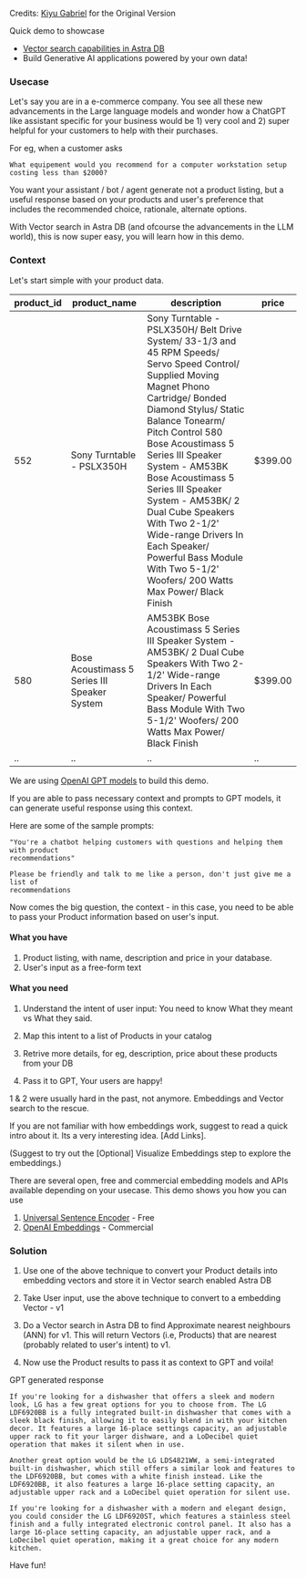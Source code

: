 Credits: [Kiyu Gabriel](https://github.com/qzg) for the Original Version

Quick demo to showcase 
- [Vector search capabilities in Astra DB](https://docs.datastax.com/en/astra-serverless/docs/vector-search/overview.html) 
- Build Generative AI applications powered by your own data!

### Usecase

Let's say you are in a e-commerce company. You see all these new advancements in the Large language models and wonder how a ChatGPT like assistant specific for your business would be 1) very cool and 2) super helpful for your customers to help with their purchases.

For eg, when a customer asks
```
What equipement would you recommend for a computer workstation setup 
costing less than $2000?
```
You want your assistant / bot / agent generate not a product listing, but a useful response based on your products and user's preference that includes the recommended choice, rationale, alternate options. 

With Vector search in Astra DB (and ofcourse the advancements in the LLM world), this is now super easy, you will learn how in this demo.


### Context

Let's start simple with your product data.

| product_id |	product_name |	description | 	price | 
| -- | -- | -- | -- 
552	| Sony Turntable - PSLX350H | 	Sony Turntable - PSLX350H/ Belt Drive System/ 33-1/3 and 45 RPM Speeds/ Servo Speed Control/ Supplied Moving Magnet Phono Cartridge/ Bonded Diamond Stylus/ Static Balance Tonearm/ Pitch Control 580	Bose Acoustimass 5 Series III Speaker System - AM53BK	Bose Acoustimass 5 Series III Speaker System - AM53BK/ 2 Dual Cube Speakers With Two 2-1/2' Wide-range Drivers In Each Speaker/ Powerful Bass Module With Two 5-1/2' Woofers/ 200 Watts Max Power/ Black Finish |$399.00 
580	| Bose Acoustimass 5 Series III Speaker System |  AM53BK	Bose Acoustimass 5 Series III Speaker System - AM53BK/ 2 Dual Cube Speakers With Two 2-1/2' Wide-range Drivers In Each Speaker/ Powerful Bass Module With Two 5-1/2' Woofers/ 200 Watts Max Power/ Black Finish	| $399.00 | 
.. | .. | .. | .. |

We are using [OpenAI GPT models](https://platform.openai.com/docs/guides/gpt) to build this demo.

If you are able to pass necessary context and prompts to GPT models, it can generate useful response using this context.

Here are some of the sample prompts:

```
"You're a chatbot helping customers with questions and helping them with product 
recommendations"
```
```
Please be friendly and talk to me like a person, don't just give me a list of 
recommendations
```

Now comes the big question, the context - in this case, you need to be able to pass your Product information based on user's input.

#### What you have

1. Product listing, with name, description and price in your database.
2. User's input as a free-form text

#### What you need

1. Understand the intent of user input: You need to know What they meant vs  What they said.

2. Map this intent to a list of Products in your catalog

3. Retrive more details, for eg, description, price about these products from your DB

4. Pass it to GPT, Your users are happy!

1 & 2 were usually hard in the past, not anymore. Embeddings and Vector search to the rescue. 

If you are not familiar with how embeddings work, suggest to read a quick intro about it. Its a very interesting idea. [Add Links].

(Suggest to try out the [Optional] Visualize Embeddings step to explore the embeddings.)

There are several open, free and commercial embedding models and APIs available depending on your usecase. 
This demo shows you how you can use 
1. [Universal Sentence Encoder](https://tfhub.dev/google/universal-sentence-encoder/4) - Free
2. [OpenAI Embeddings](https://platform.openai.com/docs/guides/embeddings) - Commercial

### Solution

1. Use one of the above technique to convert your Product details into embedding vectors and store it in Vector search enabled Astra DB

2. Take User input, use the above technique to convert to a embedding Vector - v1

3. Do a Vector search in Astra DB to find Approximate nearest neighbours (ANN) for v1. This will return Vectors (i.e, Products) that are nearest (probably related to user's intent) to v1.

4. Now use the Product results to pass it as context to GPT and voila!

GPT generated response

```
If you're looking for a dishwasher that offers a sleek and modern look, LG has a few great options for you to choose from. The LG LDF6920BB is a fully integrated built-in dishwasher that comes with a sleek black finish, allowing it to easily blend in with your kitchen decor. It features a large 16-place settings capacity, an adjustable upper rack to fit your larger dishware, and a LoDecibel quiet operation that makes it silent when in use.

Another great option would be the LG LDS4821WW, a semi-integrated built-in dishwasher, which still offers a similar look and features to the LDF6920BB, but comes with a white finish instead. Like the LDF6920BB, it also features a large 16-place setting capacity, an adjustable upper rack and a LoDecibel quiet operation for silent use.

If you're looking for a dishwasher with a modern and elegant design, you could consider the LG LDF6920ST, which features a stainless steel finish and a fully integrated electronic control panel. It also has a large 16-place setting capacity, an adjustable upper rack, and a LoDecibel quiet operation, making it a great choice for any modern kitchen.
```

Have fun!

